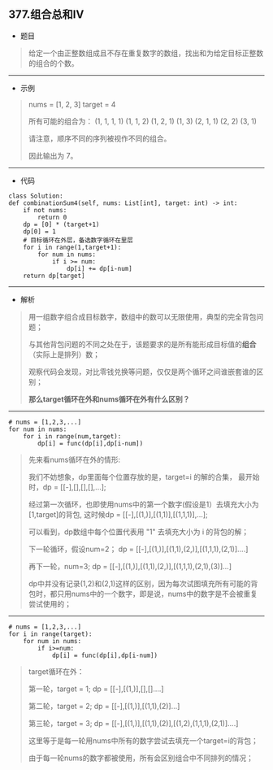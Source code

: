 ﻿377.组合总和IV
----------

 - 题目

> 给定一个由正整数组成且不存在重复数字的数组，找出和为给定目标正整数的组合的个数。

----------

- 示例

> nums = [1, 2, 3]
target = 4
> 
> 所有可能的组合为： (1, 1, 1, 1) (1, 1, 2) (1, 2, 1) (1, 3) (2, 1, 1) (2, 2) (3,
> 1)
> 
> 请注意，顺序不同的序列被视作不同的组合。
> 
> 因此输出为 7。

----------

 - 代码

>

    class Solution:
    def combinationSum4(self, nums: List[int], target: int) -> int:
        if not nums:
            return 0
        dp = [0] * (target+1)
        dp[0] = 1
        # 目标循环在外层，备选数字循环在里层
        for i in range(1,target+1):
            for num in nums:
                if i >= num:
                    dp[i] += dp[i-num]
        return dp[target]


----------


 - 解析

> 用一组数字组合成目标数字，数组中的数可以无限使用，典型的完全背包问题；
>
> 与其他背包问题的不同之处在于，该题要求的是所有能形成目标值的**组合**（实际上是排列）数；
>
> 观察代码会发现，对比零钱兑换等问题，仅仅是两个循环之间谁嵌套谁的区别；
>
> **那么target循环在外和nums循环在外有什么区别？**


----------
    # nums = [1,2,3,...]
    for num in nums:
        for i in range(num,target):
            dp[i] = func(dp[i],dp[i-num])

> 先来看nums循环在外的情形:
> 
> 我们不妨想象，dp里面每个位置存放的是，target=i 的解的合集，
> 最开始时，dp = [[-],[],[],[],...];
>
>经过第一次循环，也即使用nums中的第一个数字(假设是1）去填充大小为[1,target]的背包,
> 这时候dp = [[-],[(1,)],[(1,1)],[(1,1,1)],...];
>
> 可以看到，dp数组中每个位置代表用 "1" 去填充大小为 i 的背包的解；
>
> 下一轮循环，假设num=2；
> dp = [[-],[(1,)],[(1,1),(2,)],[(1,1,1),(2,1)]....]
>
> 再下一轮，num=3;
> dp = [[-],[(1,)],[(1,1),(2,)],[(1,1,1),(2,1),(3)]...]
> 
> dp中并没有记录(1,2)和(2,1)这样的区别，因为每次试图填充所有可能的背包时，都只用nums中的一个数字，即是说，nums中的数字是不会被重复尝试使用的；

----------
    # nums = [1,2,3,...]
    for i in range(target):
        for num in nums:
            if i>=num:
                dp[i] = func(dp[i],dp[i-num])

> target循环在外：
> 
> 第一轮，target = 1;
> dp = [[-],[(1,)],[],[]....]
>
> 第二轮，target = 2;
> dp = [[-],[(1,)],[(1,1),(2)]...]
>
> 第三轮，target = 3;
> dp = [[-],[(1,)],[(1,1),(2)],[(1,2),(1,1,1),(2,1)]....]
> 
> 这里等于是每一轮用nums中所有的数字尝试去填充一个target=i的背包；
>
> 由于每一轮nums的数字都被使用，所有会区别组合中不同排列的情况；







